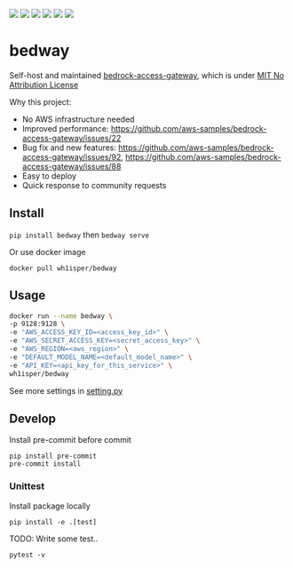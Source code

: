 ![](https://img.shields.io/github/license/wh1isper/bedway)
![](https://img.shields.io/github/v/release/wh1isper/bedway)
![](https://img.shields.io/docker/image-size/wh1isper/bedway)
![](https://img.shields.io/pypi/dm/bedway)
![](https://img.shields.io/github/last-commit/wh1isper/bedway)
![](https://img.shields.io/pypi/pyversions/bedway)

# bedway

Self-host and maintained [bedrock-access-gateway](https://github.com/aws-samples/bedrock-access-gateway), which is under [MIT No Attribution License](https://github.com/aws-samples/bedrock-access-gateway/blob/093c6fa586be04964820baaf1e3dca431f1fe823/LICENSE)

Why this project:

- No AWS infrastructure needed
- Improved performance: https://github.com/aws-samples/bedrock-access-gateway/issues/22
- Bug fix and new features: https://github.com/aws-samples/bedrock-access-gateway/issues/92, https://github.com/aws-samples/bedrock-access-gateway/issues/88
- Easy to deploy
- Quick response to community requests

## Install

`pip install bedway` then `bedway serve`

Or use docker image

`docker pull wh1isper/bedway`

## Usage

```bash
docker run --name bedway \
-p 9128:9128 \
-e "AWS_ACCESS_KEY_ID=<access_key_id>" \
-e "AWS_SECRET_ACCESS_KEY=<secret_access_key>" \
-e "AWS_REGION=<aws_region>" \
-e "DEFAULT_MODEL_NAME=<default_model_name>" \
-e "API_KEY=<api_key_for_this_service>" \
wh1isper/bedway
```

See more settings in [setting.py](./bedway/setting.py)

## Develop

Install pre-commit before commit

```
pip install pre-commit
pre-commit install
```

### Unittest

Install package locally

```
pip install -e .[test]
```

TODO: Write some test..

```
pytest -v
```
